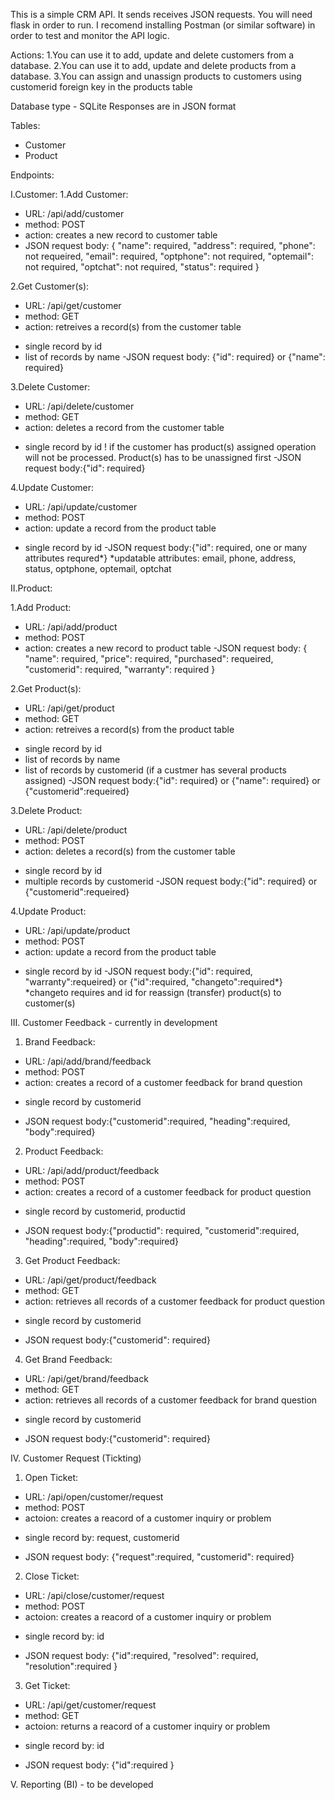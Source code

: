 This is a simple CRM API. 
It sends receives JSON requests.
You will need flask in order to run. 
I recomend installing Postman (or similar software) in order to test and monitor the API logic.

Actions:
1.You can use it to add, update and delete customers from a database. 
2.You can use it to add, update and delete products from a database.
3.You can assign and unassign products to customers using customerid foreign key in the products table

Database type - SQLite
Responses are in JSON format

Tables:
- Customer
- Product

Endpoints:

I.Customer:
1.Add Customer:
- URL: /api/add/customer
- method: POST
- action: creates a new record to customer table
- JSON request body: 
{
    "name": required,
    "address": required,
    "phone": not requeired,
    "email": required,
    "optphone": not required,
    "optemail": not required,
    "optchat": not required,
    "status": required
}

2.Get Customer(s):
- URL: /api/get/customer
- method: GET
- action: retreives a record(s) from the customer table
* single record by id
* list of records by name
-JSON request body:
{"id": required} or {"name": required}

3.Delete Customer:
- URL: /api/delete/customer
- method: GET
- action: deletes a record from the customer table
* single record by id
! if the customer has product(s) assigned operation will not be processed. Product(s) has to be unassigned first
-JSON request body:{"id": required}

4.Update Customer:
- URL: /api/update/customer
- method: POST
- action: update a record from the product table
* single record by id
-JSON request body:{"id": required, one or many attributes requred*}
*updatable attributes: email, phone, address, status, optphone, optemail, optchat

II.Product:

1.Add Product:
- URL: /api/add/product
- method: POST
- action: creates a new record to product table
-JSON request body:
{
    "name": required,
    "price": required,
    "purchased": requeired,
    "customerid": required,
    "warranty": required
}

2.Get Product(s):
- URL: /api/get/product
- method: GET
- action: retreives a record(s) from the product table
* single record by id
* list of records by name
* list of records by customerid (if a custmer has several products assigned)
-JSON request body:{"id": required} or {"name": required} or {"customerid":requeired}

3.Delete Product:
- URL: /api/delete/product
- method: POST
- action: deletes a record(s) from the customer table
* single record by id
* multiple records by customerid
-JSON request body:{"id": required} or {"customerid":requeired}

4.Update Product:
- URL: /api/update/product
- method: POST
- action: update a record from the product table
* single record by id
-JSON request body:{"id": required, "warranty":requeired} or {"id":required, "changeto":required*}
*changeto requires and id for reassign (transfer) product(s) to customer(s)

III. Customer Feedback - currently in development

1. Brand Feedback:
- URL: /api/add/brand/feedback
- method: POST
- action: creates a record of a customer feedback for brand question
* single record by customerid
- JSON request body:{"customerid":required, "heading":required, "body":required}

2. Product Feedback:
- URL: /api/add/product/feedback
- method: POST
- action: creates a record of a customer feedback for product question
* single record by customerid, productid
- JSON request body:{"productid": required, "customerid":required, "heading":required, "body":required}

3. Get Product Feedback:
- URL: /api/get/product/feedback
- method: GET
- action: retrieves all records of a customer feedback for product question
* single record by customerid
- JSON request body:{"customerid": required}

4. Get Brand Feedback:
- URL: /api/get/brand/feedback
- method: GET
- action: retrieves all records of a customer feedback for brand question
* single record by customerid
- JSON request body:{"customerid": required}

IV. Customer Request (Tickting)

1. Open Ticket:
- URL: /api/open/customer/request
- method: POST
- actoion: creates a reacord of a customer inquiry or problem
* single record by: request, customerid
- JSON request body: {"request":required, "customerid": required}

2. Close Ticket:
- URL: /api/close/customer/request
- method: POST
- actoion: creates a reacord of a customer inquiry or problem
* single record by: id
- JSON request body: {"id":required, "resolved": required, "resolution":required }

3. Get Ticket:
- URL: /api/get/customer/request
- method: GET
- actoion: returns a reacord of a customer inquiry or problem
* single record by: id
- JSON request body: {"id":required }


V. Reporting (BI) - to be developed
